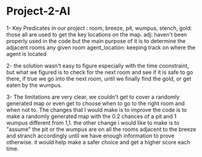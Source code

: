 # Project-2-AI
1- Key Predicates in our project : 
    room, breeze, pit, wumpus, stench, gold: those all are used to get the key locations on the map. 
    adj: haven't been properly used in the code but the main purpose of it is to determine the adjacent rooms any given room
    agent_location: keeping track on where the agent is located 
   
2- the solution wasn't easy to figure especially with the time coonstraint, but what we figured is to check for the next
room and see if it is safe to go there, if true we go into the next room, until we finally find the gold, or get eaten by the wumpus.

3- The limitations are very clear, we couldn't get to cover a randomly generated map or even get to choose when to go to the right room and when not to.
The changes that I would make is to improve the code is to make a randomly generated map with the 0.2 chances of a pit and 1 wumpus different from 1,1. 
the other change i would like to make is to "assume" the pit or the wumpus are on all the rooms adjacent to the breeze and stranch accordingly until 
we have enough information to prove otherwise. it would help make a safer choice and get a higher score each time.
